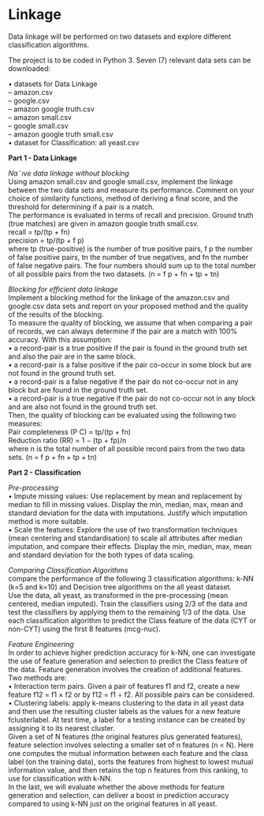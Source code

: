# Linkage  

Data linkage will be performed on two  datasets and explore different classification algorithms.  
  
The project is to be coded in Python 3. Seven (7) relevant data sets can be downloaded:
  
• datasets for Data Linkage  
– amazon.csv  
– google.csv  
– amazon google truth.csv  
– amazon small.csv  
– google small.csv  
– amazon google truth small.csv  
• dataset for Classification: all yeast.csv  
  
**Part 1 - Data Linkage** 
  
*Na¨ıve data linkage without blocking*  
Using amazon small.csv and google small.csv, implement the linkage between the two data sets and measure its performance. Comment on your choice of similarity functions, method of deriving a final score, and the threshold for determining if a pair is a match.  
The performance is evaluated in terms of recall and precision. Ground truth (true matches) are given in amazon google truth small.csv.  
recall = tp/(tp + fn)  
precision = tp/(tp + f p)  
where tp (true-positive) is the number of true positive pairs, f p the number of false positive pairs, tn the number of true negatives, and fn the number of false negative pairs. The four numbers should sum up to the total number of all possible pairs from the two datasets. (n = f p + fn + tp + tn)  
  
*Blocking for efficient data linkage*   
Implement a blocking method for the linkage of the amazon.csv and google.csv data sets and report on your proposed method and the quality of the results of the blocking.  
To measure the quality of blocking, we assume that when comparing a pair of records, we can always determine if the pair are a match with 100% accuracy. With this assumption:  
• a record-pair is a true positive if the pair is found in the ground truth set and also the pair are in the same block.  
• a record-pair is a false positive if the pair co-occur in some block but are not found in the ground truth set.  
• a record-pair is a false negative if the pair do not co-occur not in any block but are found in the ground truth set.  
• a record-pair is a true negative if the pair do not co-occur not in any block and are also not found in the ground truth set.  
Then, the quality of blocking can be evaluated using the following two measures:  
Pair completeness (P C) = tp/(tp + fn)  
Reduction ratio (RR) = 1 − (tp + fp)/n  
where n is the total number of all possible record pairs from the two data sets. (n = f p + fn + tp + tn)    
  
**Part 2 - Classification**  
  
*Pre-processing*    
• Impute missing values: Use replacement by mean and replacement by median to fill in missing values. Display the min, median, max, mean and standard deviation for the data with imputations. Justify which imputation method is more suitable.  
• Scale the features: Explore the use of two transformation techniques (mean centering and standardisation) to scale all attributes after median imputation, and compare their effects. Display the min, median, max, mean and standard deviation for the both types of data scaling.  
  
*Comparing Classification Algorithms*  
compare the performance of the following 3 classification algorithms: k-NN (k=5 and k=10) and Decision tree algorithms on the all yeast dataset.  
Use the data, all yeast, as transformed in the pre-processing (mean centered, median imputed). Train the classifiers using 2/3 of the data and test the classifiers by applying them to the remaining 1/3 of the data. Use each classification algorithm to predict the Class feature of the data (CYT or non-CYT) using the first 8 features (mcg-nuc).  

*Feature Engineering*  
In order to achieve higher prediction accuracy for k-NN, one can investigate the use of feature generation and selection to predict the Class feature of the data. Feature generation involves the creation of additional features. Two methods are:  
• Interaction term pairs. Given a pair of features f1 and f2, create a new feature f12 = f1 × f2 or by f12 = f1 ÷ f2. All possible pairs can be considered.  
• Clustering labels: apply k-means clustering to the data in all yeast data and then use the resulting cluster labels as the values for a new feature fclusterlabel. At test time, a label for a testing instance can be created by assigning it to its nearest cluster.  
Given a set of N features (the original features plus generated features), feature selection involves selecting a smaller set of n features (n < N). Here one computes the mutual information between each feature and the class label (on the training data), sorts the features from highest to lowest mutual information value, and then retains the top n features from this ranking, to use for classification with k-NN.  
In the last, we will evaluate whether the above methods for feature generation and selection, can deliver a boost in prediction accuracy compared to using k-NN just on the original features in all yeast.  
